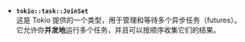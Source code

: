 - **`tokio::task::JoinSet`**  
    这是 Tokio 提供的一个类型，用于管理和等待多个异步任务（futures）。  
    它允许你**并发地**运行多个任务，并且可以按顺序收集它们的结果。